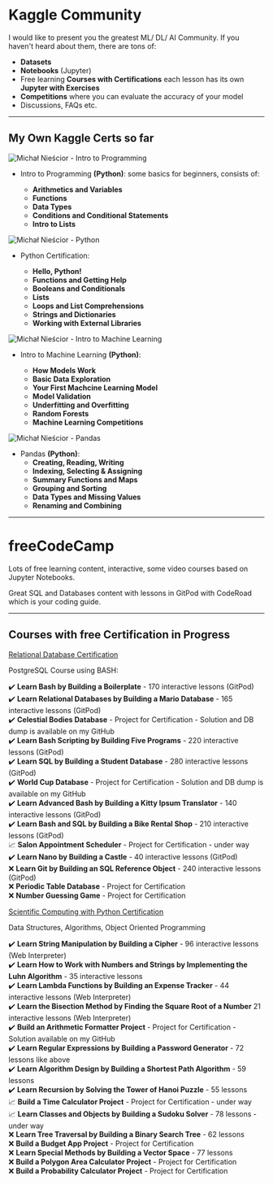 # Kaggle Community

I would like to present you the greatest ML/ DL/ AI Community.
If you haven't heard about them, there are tons of:
- **Datasets**
- **Notebooks** (Jupyter)
- Free learning **Courses with Certifications** each lesson has its own **Jupyter with Exercises**
- **Competitions** where you can evaluate the accuracy of your model
- Discussions, FAQs etc.

----------------
## My Own Kaggle Certs so far

![Michał Nieścior - Intro to Programming](https://github.com/NiesciorMichal/certs-and-knowledge-sources/assets/26581733/7fc52211-2283-45bf-87a3-f4fdf565020c)

- Intro to Programming __(Python)__: some basics for beginners, consists of:
  
  - **Arithmetics and Variables**
  - **Functions**
  - **Data Types**
  - **Conditions and Conditional Statements**
  - **Intro to Lists**

![Michał Nieścior - Python](https://github.com/NiesciorMichal/certs-and-knowledge-sources/assets/26581733/02d7fdbf-89ce-4062-9bd5-10072ec57813)

- Python Certification:
  
  - **Hello, Python!**
  - **Functions and Getting Help**
  - **Booleans and Conditionals**
  - **Lists**
  - **Loops and List Comprehensions**
  - **Strings and Dictionaries**
  - **Working with External Libraries**
 
![Michał Nieścior - Intro to Machine Learning](https://github.com/NiesciorMichal/certs-and-knowledge-sources/assets/26581733/bf668baa-3bd8-4e8f-af5b-2f41647a5428)

- Intro to Machine Learning __(Python)__:
  
  - **How Models Work**
  - **Basic Data Exploration**
  - **Your First Machcine Learning Model**
  - **Model Validation**
  - **Underfitting and Overfitting**
  - **Random Forests**
  - **Machine Learning Competitions**

 ![Michał Nieścior - Pandas](https://github.com/NiesciorMichal/certs-and-knowledge-sources/assets/26581733/0115a4ec-eda4-4c7e-94af-927893d329f5)

- Pandas __(Python)__:
  - **Creating, Reading, Writing**
  - **Indexing, Selecting & Assigning**
  - **Summary Functions and Maps**
  - **Grouping and Sorting**
  - **Data Types and Missing Values**
  - **Renaming and Combining**
-----------
# freeCodeCamp

Lots of free learning content, interactive, some video courses based on Jupyter Notebooks.

Great SQL and Databases content with lessons in GitPod with CodeRoad which is your coding guide.

------------
## Courses with free Certification in Progress

[Relational Database Certification](https://www.freecodecamp.org/learn/relational-database/)

PostgreSQL Course using BASH:

  ✔️ **Learn Bash by Building a Boilerplate** - 170 interactive lessons (GitPod)  
  ✔️ **Learn Relational Databases by Building a Mario Database** - 165 interactive lessons (GitPod)  
  ✔️ **Celestial Bodies Database** - Project for Certification - Solution and DB dump is available on my GitHub  
  ✔️ **Learn Bash Scripting by Building Five Programs** - 220 interactive lessons (GitPod)  
  ✔️ **Learn SQL by Building a Student Database** - 280 interactive lessons (GitPod)  
  ✔️ **World Cup Database** - Project for Certification - Solution and DB dump is available on my GitHub  
  ✔️ **Learn Advanced Bash by Building a Kitty Ipsum Translator** - 140 interactive lessons (GitPod)  
  ✔️ **Learn Bash and SQL by Building a Bike Rental Shop** - 210 interactive lessons (GitPod)  
  📈 **Salon Appointment Scheduler** - Project for Certification - under way  
  ✔️ **Learn Nano by Building a Castle** - 40 interactive lessons (GitPod)  
  ❌ **Learn Git by Building an SQL Reference Object** - 240 interactive lessons (GitPod)  
  ❌ **Periodic Table Database** - Project for Certification  
  ❌ **Number Guessing Game** - Project for Certification  

[Scientific Computing with Python Certification](https://www.freecodecamp.org/learn/scientific-computing-with-python/)

Data Structures, Algorithms, Object Oriented Programming

  ✔️ **Learn String Manipulation by Building a Cipher** - 96 interactive lessons (Web Interpreter)  
  ✔️ **Learn How to Work with Numbers and Strings by Implementing the Luhn Algorithm** - 35 interactive lessons  
  ✔️ **Learn Lambda Functions by Building an Expense Tracker** - 44 interactive lessons (Web Interpreter)  
  ✔️ **Learn the Bisection Method by Finding the Square Root of a Number** 21 interactive lessons (Web Interpreter)  
  ✔️ **Build an Arithmetic Formatter Project** - Project for Certification - Solution available on my GitHub  
  ✔️ **Learn Regular Expressions by Building a Password Generator** - 72 lessons like above  
  ✔️ **Learn Algorithm Design by Building a Shortest Path Algorithm** - 59 lessons  
  ✔️ **Learn Recursion by Solving the Tower of Hanoi Puzzle** - 55 lessons  
  📈 **Build a Time Calculator Project** - Project for Certification - under way  
  📈 **Learn Classes and Objects by Building a Sudoku Solver** - 78 lessons - under way  
  ❌ **Learn Tree Traversal by Building a Binary Search Tree** - 62 lessons  
  ❌ **Build a Budget App Project** - Project for Certification  
  ❌ **Learn Special Methods by Building a Vector Space** - 77 lessons  
  ❌ **Build a Polygon Area Calculator Project** - Project for Certification  
  ❌ **Build a Probability Calculator Project** - Project for Certification  

